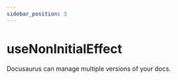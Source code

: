 ```yaml
---
sidebar_position: 3
---
```


# useNonInitialEffect

Docusaurus can manage multiple versions of your docs.
